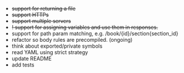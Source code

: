 - ~~support for returning a file~~
- ~~support HTTPs~~
- ~~support multiple servers~~
- ~~! support for assigning variables and use them in responses.~~
- support for path param matching, e.g. /book/{id}/section{section_id}
- refactor so body rules are precompiled. (ongoing)
- think about exported/private symbols
- read YAML using strict strategy
- update README
- add tests
